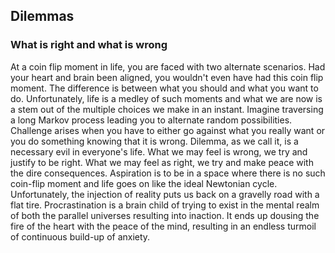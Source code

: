 ## Dilemmas
### What is right and what is wrong

At a coin flip moment in life, you are faced with two alternate scenarios. Had your heart and brain been aligned, you wouldn't even have had this coin flip moment. The difference is between what you should and what you want to do. Unfortunately, life is a medley of such moments and what we are now is a stem out of the multiple choices we make in an instant. Imagine traversing a long Markov process leading you to alternate random possibilities. Challenge arises when you have to either go against what you really want or you do something knowing that it is wrong. Dilemma, as we call it, is a necessary evil in everyone's life. What we may feel is wrong, we try and justify to be right. What we may feel as right, we try and make peace with the dire consequences. Aspiration is to be in a space where there is no such coin-flip moment and life goes on like the ideal Newtonian cycle. Unfortunately, the injection of reality puts us back on a gravelly road with a flat tire. Procrastination is a brain child of trying to exist in the mental realm of both the parallel universes resulting into inaction. It ends up dousing the fire of the heart with the peace of the mind, resulting in an endless turmoil of continuous build-up of anxiety. 